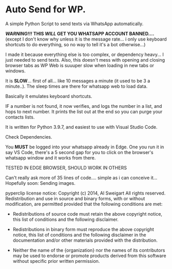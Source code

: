 # Auto Send for WP.
A simple Python Script to send texts via WhatsApp automatically. 

**_WARNING!!!_** **THIS *WILL* GET YOU WHATSAPP ACCOUNT BANNED....**  (except I don't know why unless it is the message rate... i only use keyboard shortcuts to do everything, so no way to tell it's a bot otherwise...)

I made it because everything else is too complex, or dependency heavy... I just needed to send texts. Also, this doesn't mess with opening and closing browser tabs as WP Web is suuuper slow when loading in new tabs or windows. 

It is **SLOW**... first of all... like 10 messages a minute (it used to be 3 a minute..). The sleep times are there for whatsapp web to load data. 

Basically it emulates keyboard shortcuts. 

IF a number is not found, it now verifies, and logs the number in a list, and hops to next number. It prints the list out at the end so you can purge your contacts lists. 

It is written for Python 3.9.7, and easiest to use with Visual Studio Code.

Check Dependencies. 

You **MUST** be logged into your whatsapp already in Edge. One you run it in say VS Code, there's a 5 second gap for you to click on the browser's  whatsapp window and it works from there. 

TESTED IN EDGE BROWSER, SHOULD WORK IN OTHERS

Can't really ask more of 35 lines of code.... simple as i can conceive it... 
Hopefully soon: Sending images.


pyperclip license notice:
Copyright (c) 2014, Al Sweigart
All rights reserved.
Redistribution and use in source and binary forms, with or without
modification, are permitted provided that the following conditions are met:

* Redistributions of source code must retain the above copyright notice, this
  list of conditions and the following disclaimer.

* Redistributions in binary form must reproduce the above copyright notice,
  this list of conditions and the following disclaimer in the documentation
  and/or other materials provided with the distribution.

* Neither the name of the {organization} nor the names of its
  contributors may be used to endorse or promote products derived from
  this software without specific prior written permission.
